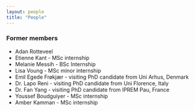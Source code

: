 ```yaml
---
layout: people
title: "People"
---
```


### Former members

* Adan Rotteveel
* Etienne Kant - MSc internship
* Melanie Messih - BSc Internship
* Lisa Voung - MSc minor internship
* Emil Egede Frøkjær - visiting PhD candidate from Uni Arhus, Denmark
* Dr. Lapo Reni - visiting PhD candidate from Uni Florence, Italy
* Dr. Fan Yang - visiting PhD candidate from IPREM Pau, France
* Youssef Boudguiyer - MSc internship
* Amber Kamman - MSc internship